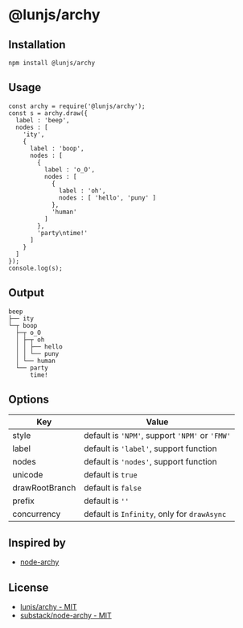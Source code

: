 # @lunjs/archy

## Installation

```
npm install @lunjs/archy
```

## Usage

```
const archy = require('@lunjs/archy');
const s = archy.draw({
  label : 'beep',
  nodes : [
    'ity',
    {
      label : 'boop',
      nodes : [
        {
          label : 'o_O',
          nodes : [
            {
              label : 'oh',
              nodes : [ 'hello', 'puny' ]
            },
            'human'
          ]
        },
        'party\ntime!'
      ]
    }
  ]
});
console.log(s);
```

## Output

```
beep
├── ity
└─┬ boop
  ├─┬ o_O
  │ ├─┬ oh
  │ │ ├── hello
  │ │ └── puny
  │ └── human
  └── party
      time!
```

## Options

| Key | Value |
| -- | -- |
| style | default is `'NPM'`, support `'NPM'` or `'FMW'` |
| label | default is `'label'`, support function |
| nodes | default is `'nodes'`, support function |
| unicode | default is `true` |
| drawRootBranch | default is `false` |
| prefix | default is `''` |
| concurrency | default is `Infinity`, only for `drawAsync` |

## Inspired by

- [node-archy](https://github.com/substack/node-archy)

## License

- [lunjs/archy - MIT](LICENSE)
- [substack/node-archy - MIT](https://github.com/substack/node-archy/blob/master/LICENSE)

